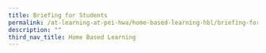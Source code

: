```yaml
---
title: Briefing for Students
permalink: /at-learning-at-pei-hwa/home-based-learning-hbl/briefing-for-students/
description: ""
third_nav_title: Home Based Learning
---
```


